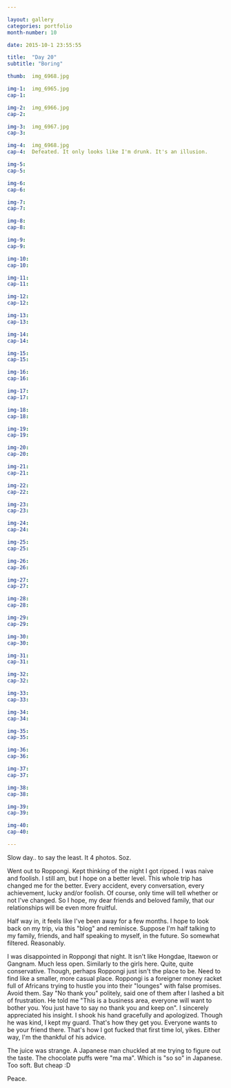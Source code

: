 ```yaml
---

layout: gallery
categories: portfolio
month-number: 10

date: 2015-10-1 23:55:55

title:  "Day 20"
subtitle: "Boring"

thumb:	img_6968.jpg

img-1:	img_6965.jpg
cap-1:	

img-2:	img_6966.jpg
cap-2:	

img-3:	img_6967.jpg
cap-3: 	

img-4:	img_6968.jpg
cap-4:	Defeated. It only looks like I'm drunk. It's an illusion. 

img-5:	
cap-5:	

img-6:	
cap-6:	

img-7:	
cap-7:	

img-8:	
cap-8:	

img-9:	
cap-9:	

img-10:	
cap-10:	

img-11:	
cap-11:	

img-12:	
cap-12:	

img-13:	
cap-13:	

img-14:	
cap-14:	

img-15:	
cap-15:	

img-16:	
cap-16:	

img-17:	
cap-17:	

img-18:	
cap-18:	

img-19:	
cap-19:	

img-20:	
cap-20:	

img-21:	
cap-21:	

img-22:	
cap-22:	

img-23:	
cap-23:	

img-24:	
cap-24:	

img-25:	
cap-25:	

img-26:	
cap-26:	

img-27:	
cap-27:	

img-28:	
cap-28:	

img-29:	
cap-29:	

img-30:	
cap-30:	

img-31:	
cap-31:	

img-32:	
cap-32:	

img-33:	
cap-33:	

img-34:	
cap-34:	

img-35:	
cap-35:	

img-36:	
cap-36:	

img-37:	
cap-37:	

img-38:	
cap-38:	

img-39:	
cap-39:	

img-40:	
cap-40:	

---
```


Slow day.. to say the least. It 4 photos. Soz. 

Went out to Roppongi. Kept thinking of the night I got ripped. I was naive and foolish. I still am, but I hope on a better level. This whole trip has changed me for the better. Every accident, every conversation, every achievement, lucky and/or foolish. Of course, only time will tell whether or not I've changed. So I hope, my dear friends and beloved family, that our relationships will be even more fruitful.

Half way in, it feels like I've been away for a few months. I hope to look back on my trip, via this "blog" and reminisce. Suppose I'm half talking to my family, friends, and half speaking to myself, in the future. So somewhat filtered. Reasonably. 

I was disappointed in Roppongi that night. It isn't like Hongdae, Itaewon or Gangnam. Much less open. Similarly to the girls here. Quite, quite conservative. Though, perhaps Roppongi just isn't the place to be. Need to find like a smaller, more casual place. Roppongi is a foreigner money racket full of Africans trying to hustle you into their "lounges" with false promises. Avoid them. Say "No thank you" politely, said one of them after I lashed a bit of frustration. He told me "This is a business area, everyone will want to bother you. You just have to say no thank you and keep on". I sincerely appreciated his insight. I shook his hand gracefully and apologized. Though he was kind, I kept my guard. That's how they get you. Everyone wants to be your friend there. That's how I got fucked that first time lol, yikes. Either way, I'm the thankful of his advice. 

The juice was strange. A Japanese man chuckled at me trying to figure out the taste. The chocolate puffs were "ma ma". Which is "so so" in Japanese. Too soft. But cheap :D

Peace.